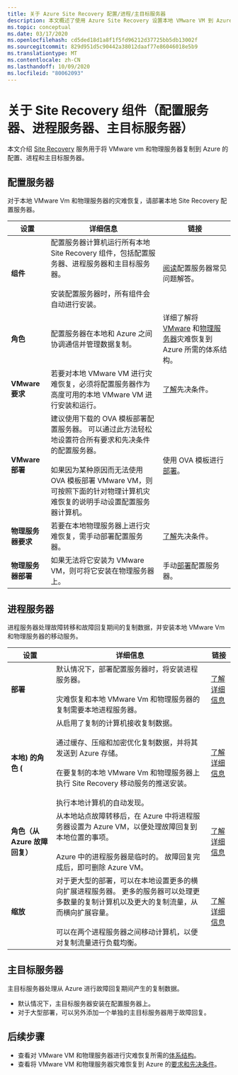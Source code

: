 ```yaml
---
title: 关于 Azure Site Recovery 配置/进程/主目标服务器
description: 本文概述了使用 Azure Site Recovery 设置本地 VMware VM 到 Azure 的灾难恢复时使用的配置服务器、进程服务器和主目标服务器
ms.topic: conceptual
ms.date: 03/17/2020
ms.openlocfilehash: cd5ded18d1a8f1f5fd96212d37725bb5db13002f
ms.sourcegitcommit: 829d951d5c90442a38012daaf77e86046018e5b9
ms.translationtype: MT
ms.contentlocale: zh-CN
ms.lasthandoff: 10/09/2020
ms.locfileid: "80062093"
---
```

# <a name="about-site-recovery-components-configuration-process-master-target"></a>关于 Site Recovery 组件（配置服务器、进程服务器、主目标服务器）

本文介绍 [Site Recovery](site-recovery-overview.md) 服务用于将 VMware vm 和物理服务器复制到 Azure 的配置、进程和主目标服务器。

## <a name="configuration-server"></a>配置服务器

对于本地 VMware Vm 和物理服务器的灾难恢复，请部署本地 Site Recovery 配置服务器。

**设置** | **详细信息** | **链接**
--- | --- | ---
**组件**  | 配置服务器计算机运行所有本地 Site Recovery 组件，包括配置服务器、进程服务器和主目标服务器。<br/><br/> 安装配置服务器时，所有组件会自动进行安装。 | [阅读](vmware-azure-common-questions.md#configuration-server)配置服务器常见问题解答。
**角色** | 配置服务器在本地和 Azure 之间协调通信并管理数据复制。 | 详细了解将 [VMware](vmware-azure-architecture.md) 和[物理服务器](physical-azure-architecture.md)灾难恢复到 Azure 所需的体系结构。
**VMware 要求** | 若要对本地 VMware VM 进行灾难恢复，必须将配置服务器作为高度可用的本地 VMware VM 进行安装和运行。 | [了解](vmware-azure-deploy-configuration-server.md#prerequisites)先决条件。
**VMware 部署** | 建议使用下载的 OVA 模板部署配置服务器。 可以通过此方法轻松地设置符合所有要求和先决条件的配置服务器。<br/><br/> 如果因为某种原因而无法使用 OVA 模板部署 VMware VM，则可按照下面的针对物理计算机灾难恢复的说明手动设置配置服务器计算机。 | 使用 OVA 模板进行[部署](vmware-azure-deploy-configuration-server.md#deploy-a-configuration-server-through-an-ova-template)。
**物理服务器要求** | 若要在本地物理服务器上进行灾难恢复，需手动部署配置服务器。 | [了解](physical-azure-set-up-source.md#prerequisites)先决条件。
**物理服务器部署** | 如果无法将它安装为 VMware VM，则可将它安装在物理服务器上。 | 手动[部署](physical-azure-set-up-source.md#set-up-the-source-environment)配置服务器。

## <a name="process-server"></a>进程服务器

进程服务器处理故障转移和故障回复期间的复制数据，并安装本地 VMware Vm 和物理服务器的移动服务。

**设置** | **详细信息** | **链接**
--- | --- | ---
**部署**  | 默认情况下，部署配置服务器时，将安装进程服务器。 <br/><br/> 灾难恢复和本地 VMware Vm 和物理服务器的复制需要本地进程服务器。 | [了解详细信息](vmware-azure-architecture.md#architectural-components) 
**本地) 的角色 (** | 从启用了复制的计算机接收复制数据。 <br/><br/> 通过缓存、压缩和加密优化复制数据，并将其发送到 Azure 存储。 <br/><br/> 在要复制的本地 VMware Vm 和物理服务器上执行 Site Recovery 移动服务的推送安装。 <br/><br/> 执行本地计算机的自动发现。 | [了解详细信息](vmware-azure-enable-replication.md) 
**角色（从 Azure 故障回复）** | 从本地站点故障转移后，在 Azure 中将进程服务器设置为 Azure VM，以便处理故障回复到本地位置的事项。<br/><br/> Azure 中的进程服务器是临时的。 故障回复完成后，即可删除 Azure VM。 | [了解详细信息](vmware-azure-set-up-process-server-azure.md) 
**缩放** | 对于更大型的部署，可以在本地设置更多的横向扩展进程服务器。 更多的服务器可以处理更多数量的复制计算机以及更大的复制流量，从而横向扩展容量。<br/><br/> 可以在两个进程服务器之间移动计算机，以便对复制流量进行负载均衡。 | [了解详细信息](vmware-azure-set-up-process-server-scale.md) 

## <a name="master-target-server"></a>主目标服务器

主目标服务器处理从 Azure 进行故障回复期间产生的复制数据。

- 默认情况下，主目标服务器安装在配置服务器上。
- 对于大型部署，可以另外添加一个单独的主目标服务器用于故障回复。

## <a name="next-steps"></a>后续步骤

- 查看对 VMware VM 和物理服务器进行灾难恢复所需的[体系结构](vmware-azure-architecture.md)。
- 查看将 VMware VM 和物理服务器灾难恢复到 Azure 的[要求和先决条件](vmware-physical-azure-support-matrix.md)。
